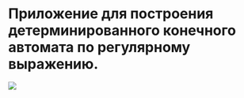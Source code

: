 # Приложение для построения детерминированного конечного автомата по регулярному выражению.

![](https://github.com/vasileva-julia/REtoDFA/assets/71271035/78dd03f3-4aef-448c-be55-6c78c473fb19)
